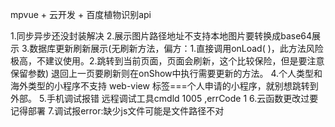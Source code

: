 mpvue + 云开发 + 百度植物识别api

1.同步异步还没封装解决
2.展示图片路径地址不支持本地图片要转换成base64展示
3.数据库更新刷新展示(无刷新方法，偏方：1.直接调用onLoad( )，此方法风险极高，不建议使用。2.跳转到当前页面，页面会刷新，这个比较保险，但是要注意保留参数) 退回上一页要刷新则在onShow中执行需要更新的方法。
4.个人类型和海外类型的小程序不支持 web-view 标签===个人申请的小程序，就别想跳转到外部。
5.手机调试报错 远程调试工具cmdld 1005 ,errCode 1
6.云函数更改过要记得部署
7.调试报error:缺少js文件可能是文件路径不对